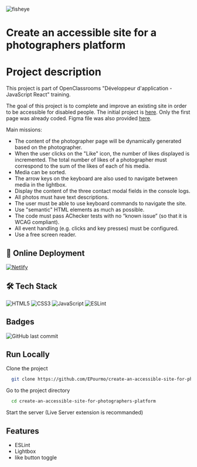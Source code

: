 ![fisheye](https://user-images.githubusercontent.com/94918200/211022518-9d8663a6-5f25-497b-9261-2a7aacd38cce.png)
# Create an accessible site for a photographers platform


# Project description

This project is part of OpenClassrooms "Développeur d'application - JavaScript React" training.

The goal of this project is to complete and improve an existing site in order to be accessible for disabled people. The initial project is [here](https://github.com/OpenClassrooms-Student-Center/Front-End-Fisheye.git). Only the first page was already coded.
Figma file was also provided [here](https://www.figma.com/file/Q3yNeD7WTK9QHDldg9vaRl/UI-Design-FishEye-FR?node-id=0%3A1).

Main missions:

- The content of the photographer page will be dynamically generated based on the photographer.
- When the user clicks on the "Like" icon, the number of likes displayed is incremented. The total number of likes of a photographer must correspond to the sum of the likes of each of his media.
- Media can be sorted.
- The arrow keys on the keyboard are also used to navigate between media in the lightbox.
- Display the content of the three contact modal fields in the console logs.
- All photos must have text descriptions.
- The user must be able to use keyboard commands to navigate the site.
- Use "semantic" HTML elements as much as possible.
- The code must pass AChecker tests with no “known issue” (so that it is WCAG compliant).
- All event handling (e.g. clicks and key presses) must be configured.
- Use a free screen reader.




## 🔗 Online Deployment 

[![Netlify](https://img.shields.io/badge/netlify-%23000000.svg?style=for-the-badge&logo=netlify&logoColor=#00C7B7)](https://fisheye-accessibility-ep.netlify.app/)

## 🛠 Tech Stack
![HTML5](https://img.shields.io/badge/html5-%23E34F26.svg?style=for-the-badge&logo=html5&logoColor=white)
![CSS3](https://img.shields.io/badge/css3-%231572B6.svg?style=for-the-badge&logo=css3&logoColor=white)
![JavaScript](https://img.shields.io/badge/javascript-%23323330.svg?style=for-the-badge&logo=javascript&logoColor=%23F7DF1E)
![ESLint](https://img.shields.io/badge/ESLint-4B3263?style=for-the-badge&logo=eslint&logoColor=white)

## Badges
![GitHub last commit](https://img.shields.io/github/last-commit/EPourmo/create-an-accessible-site-for-photographers-platform?style=plastic)


## Run Locally

Clone the project

```bash
  git clone https://github.com/EPourmo/create-an-accessible-site-for-photographers-platform.git
```

Go to the project directory

```bash
  cd create-an-accessible-site-for-photographers-platform
```

Start the server (Live Server extension is recommanded)


## Features

- ESLint
- Lightbox
- like button toggle
